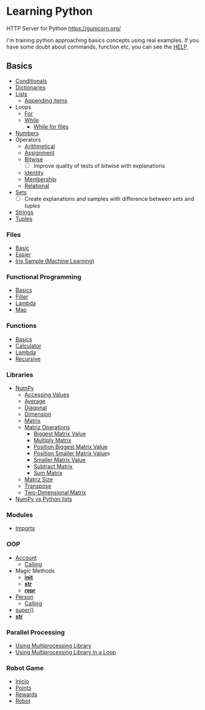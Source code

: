 # Learning Python

HTTP Server for Python https://gunicorn.org/

I'm training python approaching basics concepts using real examples. If you have some doubt about commands, function etc, you can see the [HELP](help.py).

## Basics
* [Conditionals](basics/conditionals/main.py)
* [Dictionaries](basics/dictionaries/main.py)
* [Lists](basics/lists/main.py)
    * [Appending items](libs/num_vs_python-list.py#L22)
* Loops
    * [For](basics/loops/for.py)
    * [While](basics/loops/while.py)
        * [While for files](files/iris-sample.py#L4)
* [Numbers](basics/numbers/main.py)
* Operators
    * [Arithmetical](basics/operators/arithmetical.py)
    * [Assignment](basics/operators/assignment.py)
    * [Bitwise](basics/operators/bitwise.py)
        - [ ] Improve quality of tests of bitwise with explanations
    * [Identity](basics/operators/identity.py)
    * [Membership](basics/operators/membership.py)
    * [Relational](basics/operators/relational.py)
* [Sets](basics/sets/main.py)
    - [ ] Create explanations and samples with difference between *sets* and *tuples*
* [Strings](basics/strings/main.py)
* [Tuples](basics/tuples/main.py)

### Files
* [Basic](files/basic.py)
* [Easier](files/easier.py)
* [Iris Sample (Machine Learning)](files/iris-sample.py)

### Functional Programming
* [Basics](functional_programming/basics.py)
* [Filter](functional_programming/filter.py)
* [Lambda](functional_programming/lambda.py)
* [Map](functional_programming/map.py)

### Functions
* [Basics](functions/basics.py)
* [Calculator](functions/calculator.py)
* [Lambda](functions/lambda.py)
* [Recursive](functions/recursive.py)

### Libraries
* [NumPy](libs/num.py)
    * [Accessing Values](libs/num.py#L14)
    * [Average](libs/num_vs_python-list.py#L9)
    * [Diagonal](libs/num_vs_python-list.py#L12)
    * [Dimension](libs/num_vs_python-list.py#L15)
    * [Matrix](libs/num.py#L4)
    * [Matriz Operations](libs/num.py#L32)
        * [Biggest Matrix Value](libs/num.py#L42)
        * [Multiply Matrix](libs/num.py#L38)
        * [Position Biggest Matrix Value](libs/num.py#L48)
        * [Position Smaller Matrix Value](libs/num.py#L51)s
        * [Smaller Matrix Value](libs/num.py#L45)
        * [Subtract Matrix](libs/num.py#L39)
        * [Sum Matrix](libs/num.py#L37)
    * [Matriz Size](libs/num.py#L27)
    * [Transpose](libs/num.py#L23)
    * [Two-Dimensional  Matrix](libs/num.py#L10)
* [NumPy vs Python lists](libs/num_vs_python-list.py)

### Modules
* [Imports](modules/main.py)

### OOP
* [Account](oop/account/account.py)
    * [Calling](oop/account/index.py)
* Magic Methods
    * [__init__](oop/magic_methods/index.py)
    * [__str__](oop/magic_methods/index.py)
    * [__repr__](oop/magic_methods/index.py)
* [Person](oop/person/person.py)
    * [Calling](oop/person/index.py)
* [super()](oop/robot/tars.py)
* [__str__](robot_game/Rewards.py)

### Parallel Processing
* [Using Multiprocessing Library](parallel_processing/mtprocessing.py)
* [Using Multiprocessing Library in a Loop](parallel_processing/loop_multiprocessing.py)


### Robot Game
* [Inicio](robot_game/index.py)
* [Points](robot_game/Point.py)
* [Rewards](robot_game/Rewards.py)
* [Robot](robot_game/Robot.py)
